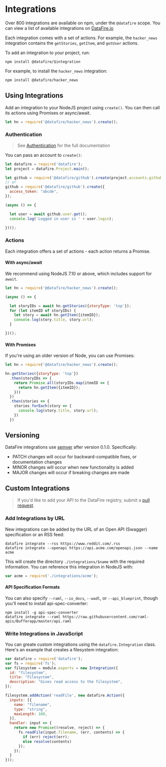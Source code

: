 # Integrations
Over 800 integrations are available on npm, under the `@datafire` scope.
You can view a list of available integrations on [DataFire.io](https://app.datafire.io/integrations)

Each integration comes with a set of actions. For example, the `hacker_news` integration
contains the `getStories`, `getItem`, and `getUser` actions.

To add an integration to your project, run:
```
npm install @datafire/$integration
```
For example, to install the `hacker_news` integration:
```bash
npm install @datafire/hacker_news
```

## Using Integrations
Add an integration to your NodeJS project using `create()`. You can then
call its actions using Promises or async/await.

```js
let hn = require('@datafire/hacker_news').create();
```

### Authentication
> See [Authentication](/Authentication) for the full documentation

You can pass an account to  `create()`:

```js
let datafire = require('datafire');
let project = datafire.Project.main();

let github = require('@datafire/github').create(project.accounts.github_alice);
// or
github = require('@datafire/github').create({
  access_token: "abcde",
});

(async () => {

  let user = await github.user.get();
  console.log('Logged in user is ' + user.login);

})();
```



### Actions
Each integration offers a set of actions - each action returns a Promise.

#### With async/await
We recommend using NodeJS 7.10 or above, which includes support for `await`.

```js
let hn = require('@datafire/hacker_news').create();

(async () => {

  let storyIDs = await hn.getStories({storyType: 'top'});
  for (let itemID of storyIDs) {
    let story = await hn.getItem({itemID});
    console.log(story.title, story.url);
  }

})();
```

#### With Promises
If you're using an older version of Node, you can use Promises:
```js
let hn = require('@datafire/hacker_news').create();

hn.getStories({storyType: 'top'})
  .then(storyIDs => {
    return Promise.all(storyIDs.map(itemID => {
      return hn.getItem({itemID});
    }))
  })
  .then(stories => {
    stories.forEach(story => {
      console.log(story.title, story.url);
    })
  })

```

## Versioning
DataFire integrations use [semver](http://semver.org/) after version 0.1.0. Specifically:
* PATCH changes will occur for backward-compatible fixes, or documentation changes
* MINOR changes will occur when new functionality is added
* MAJOR changes will occur if breaking changes are made


## Custom Integrations

> If you'd like to add your API to the DataFire registry, submit a
> [pull request](https://github.com/DataFire/Integrations).

### Add Integrations by URL
New integrations can be added by the URL of an Open API (Swagger) specification or an RSS feed:
```
datafire integrate --rss https://www.reddit.com/.rss
datafire integrate --openapi https://api.acme.com/openapi.json --name acme
```

This will create the directory `./integrations/$name` with the required information. You can
reference this integration in NodeJS with:

```js
var acme = require('./integrations/acme');
```

#### API Specification Formats
You can also specify `--raml`, `--io_docs`, `--wadl`, or `--api_blueprint`, though you'll need to install
api-spec-converter:
```
npm install -g api-spec-converter
datafire integrate --raml https://raw.githubusercontent.com/raml-apis/Bufferapp/master/api.raml
```

### Write Integrations in JavaScript
You can greate custom integrations using the `datafire.Integration` class.
Here's an example that creates a filesystem integration:

```js
var datafire = require('datafire');
var fs = require('fs');
var filesystem = module.exports = new Integration({
  id: "filesystem",
  title: "Filesystem",
  description: "Gives read access to the filesystem",
});

filesystem.addAction('readFile', new datafire.Action({
  inputs: [{
    name: "filename",
    type: "string",
    maxLength: 100,
  }],
  handler: input => {
    return new Promise((resolve, reject) => {
      fs.readFile(input.filename, (err, contents) => {
        if (err) reject(err);
        else resolve(contents)
      });
    });
  }
}));
```

